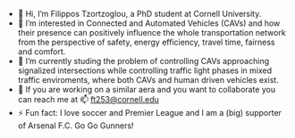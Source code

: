 - 👋 Hi, I’m Filippos Tzortzoglou, a PhD student at Cornell University. 
- 👀 I’m interested in Connected and Automated Vehicles (CAVs) and how their presence can positively influence the whole transportation network from the perspective of safety, energy efficiency, travel time, fairness and comfort. 
- 🌱 I’m currently studing the problem of controlling CAVs approaching signalized intersections while controlling traffic light phases in mixed traffic enviroments, where both CAVs and human driven vehicles exist. 
- 💞️ If you are working on a similar aera and you want to collaborate you can reach me at 📫 ft253@cornell.edu
- ⚡ Fun fact: I love soccer and Premier League and I am a (big) supporter of Arsenal F.C. Go Go Gunners!


